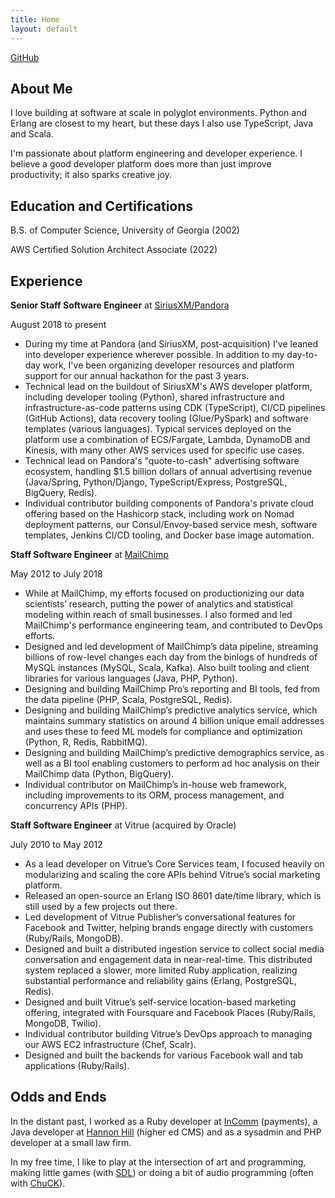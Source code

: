 ```yaml
---
title: Home
layout: default
---
```


[GitHub](https://github.com/seansawyer)

## About Me

I love building at software at scale in polyglot environments.  Python and Erlang are closest to my heart, but these days I also use TypeScript, Java and Scala.

I'm passionate about platform engineering and developer experience.  I believe a good developer platform does more than just improve productivity; it also sparks creative joy.

## Education and Certifications

B.S. of Computer Science, University of Georgia (2002)

AWS Certified Solution Architect Associate (2022)

## Experience

**Senior Staff Software Engineer** at [SiriusXM/Pandora](https://www.siriusxm.com/)

August 2018 to present

* During my time at Pandora (and SiriusXM, post-acquisition) I've leaned into developer experience wherever possible.  In addition to my day-to-day work, I've been organizing developer resources and platform support for our annual hackathon for the past 3 years.
* Technical lead on the buildout of SiriusXM's AWS developer platform, including developer tooling (Python), shared infrastructure and infrastructure-as-code patterns using CDK (TypeScript), CI/CD pipelines (GitHub Actions), data recovery tooling (Glue/PySpark) and software templates (various languages).  Typical services deployed on the platform use a combination of ECS/Fargate, Lambda, DynamoDB and Kinesis, with many other AWS services used for specific use cases.
* Technical lead on Pandora's "quote-to-cash" advertising software ecosystem, handling $1.5 billion dollars of annual advertising revenue (Java/Spring, Python/Django, TypeScript/Express, PostgreSQL, BigQuery, Redis).
* Individual contributor building components of Pandora's private cloud offering based on the Hashicorp stack, including work on Nomad deployment patterns, our Consul/Envoy-based service mesh, software templates, Jenkins CI/CD tooling, and Docker base image automation.

**Staff Software Engineer** at [MailChimp](https://mailchimp.com/)

May 2012 to July 2018

* While at MailChimp, my efforts focused on productionizing our data scientists’ research, putting the power of analytics and statistical modeling within reach of small businesses.  I also formed and led MailChimp's performance engineering team, and contributed to DevOps efforts.
* Designed and led development of MailChimp’s data pipeline, streaming billions of row-level changes each day from the binlogs of hundreds of MySQL instances (MySQL, Scala, Kafka).  Also built tooling and client libraries for various languages (Java, PHP, Python).
* Designing and building MailChimp Pro’s reporting and BI tools, fed from the data pipeline (PHP, Scala, PostgreSQL, Redis).
* Designing and building MailChimp’s predictive analytics service, which maintains summary statistics on around 4 billion unique email addresses and uses these to feed ML models for compliance and optimization (Python, R, Redis, RabbitMQ).
* Designing and building MailChimp’s predictive demographics service, as well as a BI tool enabling customers to perform ad hoc analysis on their MailChimp data (Python, BigQuery).
* Individual contributor on MailChimp’s in-house web framework, including improvements to its ORM, process management, and concurrency APIs (PHP).

**Staff Software Engineer** at Vitrue (acquired by Oracle)

July 2010 to May 2012

* As a lead developer on Vitrue’s Core Services team, I focused heavily on modularizing and scaling the core APIs behind Vitrue’s social marketing platform.
* Released an open-source an Erlang ISO 8601 date/time library, which is still used by a few projects out there.
* Led development of Vitrue Publisher’s conversational features for Facebook and Twitter, helping brands engage directly with customers (Ruby/Rails, MongoDB).
* Designed and built a distributed ingestion service to collect social media conversation and engagement data in near-real-time.  This distributed system replaced a slower, more limited Ruby application, realizing substantial performance and reliability gains (Erlang, PostgreSQL, Redis).
* Designed and built Vitrue’s self-service location-based marketing offering, integrated with Foursquare and Facebook Places (Ruby/Rails, MongoDB, Twilio).
* Individual contributor building Vitrue’s DevOps approach to managing our AWS EC2 infrastructure (Chef, Scalr).
* Designed and built the backends for various Facebook wall and tab applications (Ruby/Rails).

## Odds and Ends

In the distant past, I worked as a Ruby developer at [InComm](https://www.incomm.com/) (payments), a Java developer at [Hannon Hill](https://www.hannonhill.com/) (higher ed CMS) and as a sysadmin and PHP developer at a small law firm.

In my free time, I like to play at the intersection of art and programming, making little games (with [SDL](https://www.libsdl.org/)) or doing a bit of audio programming (often with [ChuCK](https://chuck.cs.princeton.edu/)).

